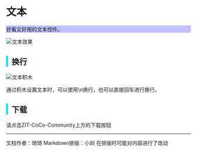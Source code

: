 # 文本
<div style="background-color: rgb(193, 193, 255);">
  好看又好用的文本控件。
</div>

![文本效果](https://cc.zitzhen.cn/control/文本-Qii/images/1.webp)

<div style="border-left: 5px solid rgb(0, 225, 255); padding-left: 10px;">
<h2> 换行</h2>
</div>

![文本积木](https://cc.zitzhen.cn/control/文本-Qii/images/2.webp)

通过积木设置文本时，可以使用\n换行，也可以直接回车进行换行。

<div style="border-left: 5px solid rgb(0, 225, 255); padding-left: 10px;">
<h2> 下载</h2>
</div>

请点击ZIT-CoCo-Community上方的下载按钮

---
文档作者：琦琦
Markdown排版：小圳
在排版时可能对内容进行了改动  